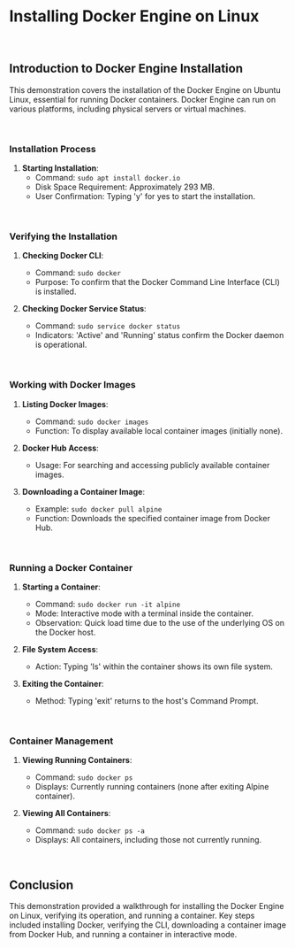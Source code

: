 # Installing Docker Engine on Linux

<br>

## Introduction to Docker Engine Installation

This demonstration covers the installation of the Docker Engine on Ubuntu Linux, essential for running Docker containers. Docker Engine can run on various platforms, including physical servers or virtual machines.

<br>

### Installation Process

1. **Starting Installation**:
   - Command: `sudo apt install docker.io`
   - Disk Space Requirement: Approximately 293 MB.
   - User Confirmation: Typing 'y' for yes to start the installation.

<br>

### Verifying the Installation

1. **Checking Docker CLI**:
   - Command: `sudo docker`
   - Purpose: To confirm that the Docker Command Line Interface (CLI) is installed.

2. **Checking Docker Service Status**:
   - Command: `sudo service docker status`
   - Indicators: 'Active' and 'Running' status confirm the Docker daemon is operational.

<br>

### Working with Docker Images

1. **Listing Docker Images**:
   - Command: `sudo docker images`
   - Function: To display available local container images (initially none).

2. **Docker Hub Access**:
   - Usage: For searching and accessing publicly available container images.

3. **Downloading a Container Image**:
   - Example: `sudo docker pull alpine`
   - Function: Downloads the specified container image from Docker Hub.

<br>

### Running a Docker Container

1. **Starting a Container**:
   - Command: `sudo docker run -it alpine`
   - Mode: Interactive mode with a terminal inside the container.
   - Observation: Quick load time due to the use of the underlying OS on the Docker host.

2. **File System Access**:
   - Action: Typing 'ls' within the container shows its own file system.

3. **Exiting the Container**:
   - Method: Typing 'exit' returns to the host's Command Prompt.

<br>

### Container Management

1. **Viewing Running Containers**:
   - Command: `sudo docker ps`
   - Displays: Currently running containers (none after exiting Alpine container).

2. **Viewing All Containers**:
   - Command: `sudo docker ps -a`
   - Displays: All containers, including those not currently running.

<br>

## Conclusion

This demonstration provided a walkthrough for installing the Docker Engine on Linux, verifying its operation, and running a container. Key steps included installing Docker, verifying the CLI, downloading a container image from Docker Hub, and running a container in interactive mode.
